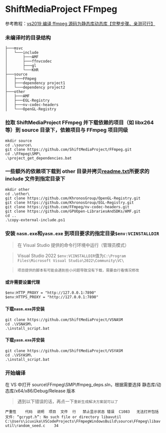 # ShiftMediaProject FFmpeg

参考教程：[vs2019 编译 ffmpeg 源码为静态库动态库【完整步骤、亲测可行】](http://t.csdnimg.cn/6FLT5)

### 未编译时的目录结构

```
├───msvc
│   └───include
│       ├───AMF
│       ├───ffnvcodec
│       ├───gl
│       └───KHR
├───source
│   ├───FFmpeg
│   ├───dependency project1
│   └───dependency project2
├───other
│   ├───AMF
│   ├───EGL-Registry
│   ├───nv-codec-headers
│   └───OpenGL-Registry
```

### 拉取 ShiftMediaProject FFmpeg 并下载依赖的项目（如 libx264 等）到 source 目录下，依赖项目与 FFmpeg 项目同级

```
mkdir source
cd .\source\
git clone https://github.com/ShiftMediaProject/FFmpeg.git
cd .\FFmpeg\SMP\
.\project_get_dependencies.bat
```

### 一些额外的依赖项下载到 other 目录并拷贝[readme.txt](https://github.com/ShiftMediaProject/FFmpeg/blob/master/SMP/readme.txt)所要求的 include 文件到指定目录下

```
mkdir other
cd .\other\
git clone https://github.com/KhronosGroup/OpenGL-Registry.git
git clone https://github.com/KhronosGroup/EGL-Registry.git
git clone https://github.com/FFmpeg/nv-codec-headers.git
git clone https://github.com/GPUOpen-LibrariesAndSDKs/AMF.git
cd ..
.\copy-external-include.ps1
```

### 安装 `nasm.exe`和`yasm.exe` 到项目要求的指定目录`$env:VCINSTALLDIR`

> 在 Visual Studio 提供的命令行环境中运行（管理员模式）

> Visual Studio 2022 `$env:VCINSTALLDIR`值为`C:\Program Files\Microsoft Visual Studio\2022\Community\VC\`

> `项目提供的脚本有可能会遇到些小问题导致没有下载，需要自行看情况修改`

#### 或许需要设置代理

```
$env:HTTP_PROXY = "http://127.0.0.1:7890"
$env:HTTPS_PROXY = "http://127.0.0.1:7890"
```

#### 下载`nasm.exe`并安装

```
git clone https://github.com/ShiftMediaProject/VSNASM
cd .\VSNASM\
.\install_script.bat
```

#### 下载`yasm.exe`并安装

```
git clone https://github.com/ShiftMediaProject/VSYASM
cd .\VSYASM\
.\install_script.bat
```

### 开始编译

在 VS 中打开 source\FFmpeg\SMP\ffmpeg_deps.sln，根据需要选择 静态库/动态库/x64/x86/Debug/Release 版本

> 遇到以下错误的话，再点一下`重新生成解决方案就可以了`

`严重性	代码	说明	项目	文件	行	禁止显示状态
错误	C1083	无法打开包括文件: “gcrypt.h”: No such file or directory	libavutil	C:\Users\icuxika\VSCodeProjects\FFmpegWindowsBuild\source\FFmpeg\libavutil\random_seed.c	34	
`
